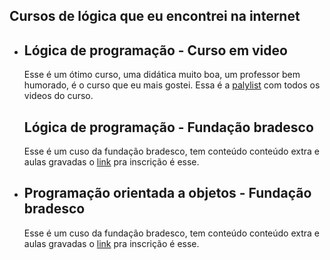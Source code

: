 ## Cursos de lógica que eu encontrei na internet
<ul>
  
<li>
<h2>
Lógica de programação - Curso em video 
</h2>
Esse é um ótimo curso, uma didática muito boa, um professor bem humorado, é o curso que eu mais gostei. Essa é a <a href="https://www.youtube.com/playlist?list=PLHz_AreHm4dmSj0MHol_aoNYCSGFqvfXV">palylist</a> com todos os videos do curso.
</li>

<h2>
Lógica de programação - Fundação bradesco
</h2>
Esse é um cuso da fundação bradesco, tem conteúdo conteúdo extra e aulas gravadas o <a href="https://www.ev.org.br/cursos/fundamentos-de-logica-de-programacao">link</a> pra inscrição é esse.
</li>    
  
<li>
<h2>
Programação orientada a objetos - Fundação bradesco
</h2>
Esse é um cuso da fundação bradesco, tem conteúdo conteúdo extra e aulas gravadas o <a href="https://www.ev.org.br/cursos/introducao-a-programacao-orientada-a-objetos-poo">link</a> pra inscrição é esse.
</li>  
  
</ul>
